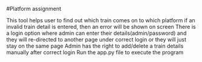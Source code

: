 #Platform assignment

This tool helps user to find out which train comes on to which platform if an invalid train detail is entered,
then an error will be shown on screen
There is a login option where admin can enter their details(admin/password) and they will re-directed to another page under correct login or they will just stay on the same page
Admin has the right to add/delete a train details manually after correct login
Run the app.py file to execute the program
